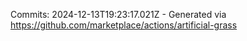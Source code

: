 Commits: 2024-12-13T19:23:17.021Z - Generated via https://github.com/marketplace/actions/artificial-grass
<br>
